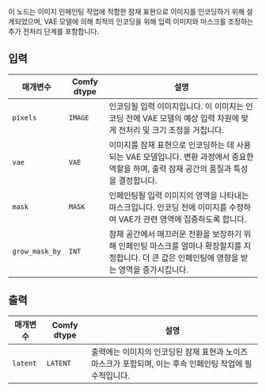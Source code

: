 
이 노드는 이미지 인페인팅 작업에 적합한 잠재 표현으로 이미지를 인코딩하기 위해 설계되었으며, VAE 모델에 의해 최적의 인코딩을 위해 입력 이미지와 마스크를 조정하는 추가 전처리 단계를 포함합니다.

## 입력

| 매개변수 | Comfy dtype | 설명 |
|-----------|-------------|-------------|
| `pixels`  | `IMAGE`     | 인코딩될 입력 이미지입니다. 이 이미지는 인코딩 전에 VAE 모델의 예상 입력 차원에 맞게 전처리 및 크기 조정을 거칩니다. |
| `vae`     | `VAE`       | 이미지를 잠재 표현으로 인코딩하는 데 사용되는 VAE 모델입니다. 변환 과정에서 중요한 역할을 하며, 출력 잠재 공간의 품질과 특성을 결정합니다. |
| `mask`    | `MASK`      | 인페인팅될 입력 이미지의 영역을 나타내는 마스크입니다. 인코딩 전에 이미지를 수정하여 VAE가 관련 영역에 집중하도록 합니다. |
| `grow_mask_by` | `INT` | 잠재 공간에서 매끄러운 전환을 보장하기 위해 인페인팅 마스크를 얼마나 확장할지를 지정합니다. 더 큰 값은 인페인팅에 영향을 받는 영역을 증가시킵니다. |

## 출력

| 매개변수 | Comfy dtype | 설명 |
|-----------|-------------|-------------|
| `latent`  | `LATENT`    | 출력에는 이미지의 인코딩된 잠재 표현과 노이즈 마스크가 포함되며, 이는 후속 인페인팅 작업에 필수적입니다. |
